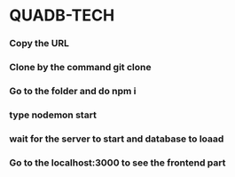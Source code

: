 # QUADB-TECH
### Copy the URL 
### Clone by the command git clone <url>
### Go to the folder and do npm i
### type nodemon start
### wait for the server to start and database to loaad
### Go to the localhost:3000 to see the frontend part

